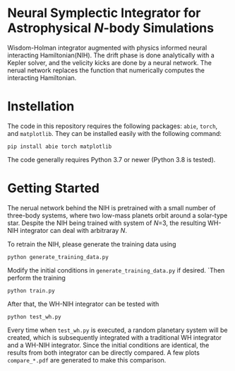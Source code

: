 # Neural Symplectic Integrator for Astrophysical *N*-body Simulations
Wisdom-Holman integrator augmented with physics informed neural interacting Hamiltonian(NIH). The drift phase is done analytically with a Kepler solver, and the velicity kicks are done by a neural network. The nerual network replaces the function that numerically computes the interacting Hamiltonian.

# Instellation
The code in this repository requires the following packages: `abie`, `torch`, and `matplotlib`. They can be installed easily with the following command:

    pip install abie torch matplotlib 

The code generally requires Python 3.7 or newer (Python 3.8 is tested).

# Getting Started
The nerual network behind the NIH is pretrained with a small number of three-body systems, where two low-mass planets orbit around a solar-type star. Despite the NIH being trained with system of *N*=3, the resulting WH-NIH integrator can deal with arbitraray *N*.

To retrain the NIH, please generate the training data using

    python generate_training_data.py

Modify the initial conditions in `generate_training_data.py` if desired. `Then perform the training

    python train.py

After that, the WH-NIH integrator can be tested with

    python test_wh.py

Every time when `test_wh.py` is executed, a random planetary system will be created, which is subsequently integrated with a traditional WH integrator and a WH-NIH integrator. Since the initial conditions are identical, the results from both integrator can be directly compared. A few plots `compare_*.pdf` are generated to make this comparison.

